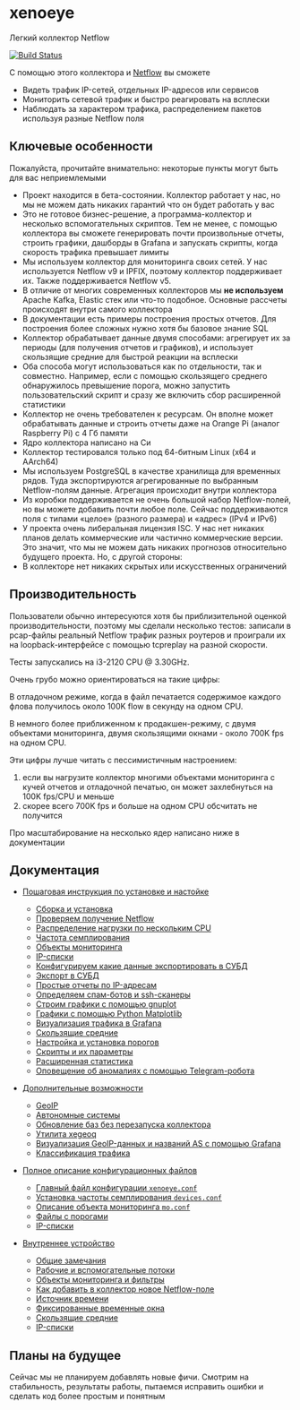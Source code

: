 # xenoeye
Легкий коллектор Netflow

[![Build Status](https://app.travis-ci.com/vmxdev/xenoeye.svg?branch=master)](https://app.travis-ci.com/vmxdev/xenoeye)

С помощью этого коллектора и [Netflow](https://ru.wikipedia.org/wiki/Netflow) вы сможете

  * Видеть трафик IP-сетей, отдельных IP-адресов или сервисов
  * Мониторить сетевой трафик и быстро реагировать на всплески
  * Наблюдать за характером трафика, распределением пакетов используя разные Netflow поля


## Ключевые особенности

Пожалуйста, прочитайте внимательно: некоторые пункты могут быть для вас неприемлемыми

  * Проект находится в бета-состоянии. Коллектор работает у нас, но мы не можем дать никаких гарантий что он будет работать у вас
  * Это не готовое бизнес-решение, а программа-коллектор и несколько вспомогательных скриптов. Тем не менее, с помощью коллектора вы cможете генерировать почти произвольные отчеты, строить графики, дашборды в Grafana и запускать скрипты, когда скорость трафика превышает лимиты
  * Мы используем коллектор для мониторинга своих сетей. У нас используется Netflow v9 и IPFIX, поэтому коллектор поддерживает их. Также поддерживается Netflow v5.
  * В отличие от многих современных коллекторов мы **не используем** Apache Kafka, Elastic стек или что-то подобное. Основные рассчеты происходят внутри самого коллектора
  * В документации есть примеры построения простых отчетов. Для построения более сложных нужно хотя бы базовое знание SQL
  * Коллектор обрабатывает данные двумя способами: агрегирует их за периоды (для получения отчетов и графиков), и использует скользящие средние для быстрой реакции на всплески
  * Оба способа могут использоваться как по отдельности, так и совместно. Например, если с помощью скользящего среднего обнаружилось превышение порога, можно запустить пользовательский скрипт и сразу же включить сбор расширенной статистики
  * Коллектор не очень требователен к ресурсам. Он вполне может обрабатывать данные и строить отчеты даже на Orange Pi (аналог Raspberry Pi) с 4 Гб памяти
  * Ядро коллектора написано на Си
  * Коллектор тестировался только под 64-битным Linux (x64 и AArch64)
  * Мы используем PostgreSQL в качестве хранилища для временных рядов. Туда экспортируются агрегированные по выбранным Netflow-полям данные. Агрегация происходит внутри коллектора
  * Из коробки поддерживается не очень большой набор Netflow-полей, но вы можете добавить почти любое поле. Сейчас поддерживаются поля с типами «целое» (разного размера) и «адрес» (IPv4 и IPv6)
  * У проекта очень либеральная лицензия ISC. У нас нет никаких планов делать коммерческие или частично коммерческие версии. Это значит, что мы не можем дать никаких прогнозов относительно будущего проекта. Но, с другой стороны:
  * В коллекторе нет никаких скрытых или искусственных ограничений


## Производительность

Пользователи обычно интересуются хотя бы приблизительной оценкой производительности, поэтому мы сделали несколько тестов: записали в pcap-файлы реальный Netflow трафик разных роутеров и проиграли их на loopback-интерфейсе с помощью tcpreplay на разной скорости.

Тесты запускались на i3-2120 CPU @ 3.30GHz.

Очень грубо можно ориентироваться на такие цифры:

В отладочном режиме, когда в файл печатается содержимое каждого флова получилось около 100K flow в секунду на одном CPU.

В немного более приближенном к продакшен-режиму, с двумя объектами мониторинга, двумя скользящими окнами - около 700K fps на одном CPU.

Эти цифры лучше читать с пессимистичным настроением:
  1. если вы нагрузите коллектор многими объектами мониторинга с кучей отчетов и отладочной печатью, он может захлебнуться на 100K fps/CPU и меньше
  2. скорее всего 700K fps и больше на одном CPU обсчитать не получится

Про масштабирование на несколько ядер написано ниже в документации


## Документация

  * [Пошаговая инструкция по установке и настойке](STEP-BY-STEP.ru.md)
    * [Сборка и установка](STEP-BY-STEP.ru.md#сборка-и-установка)
    * [Проверяем получение Netflow](STEP-BY-STEP.ru.md#проверяем-получение-netflow)
    * [Распределение нагрузки по нескольким CPU](STEP-BY-STEP.ru.md#распределение-нагрузки-по-нескольким-cpu)
    * [Частота семплирования](STEP-BY-STEP.ru.md#частота-семплирования)
    * [Объекты мониторинга](STEP-BY-STEP.ru.md#объекты-мониторинга)
    * [IP-списки](STEP-BY-STEP.ru.md#ip-cписки)
    * [Конфигурируем какие данные экспортировать в СУБД](STEP-BY-STEP.ru.md#конфигурируем-какие-данные-экспортировать-в-субд)
    * [Экспорт в СУБД](STEP-BY-STEP.ru.md#экспорт-в-субд)
    * [Простые отчеты по IP-адресам](STEP-BY-STEP.ru.md#простые-отчеты-по-ip-адресам)
    * [Определяем спам-ботов и ssh-сканеры](STEP-BY-STEP.ru.md#определяем-спам-ботов-и-ssh-сканеры)
    * [Строим графики с помощью gnuplot](STEP-BY-STEP.ru.md#строим-графики-с-помощью-gnuplot)
    * [Графики с помощью Python Matplotlib](STEP-BY-STEP.ru.md#графики-с-помощью-python-matplotlib)
    * [Визуализация трафика в Grafana](STEP-BY-STEP.ru.md#визуализация-трафика-в-grafana)
    * [Скользящие средние](STEP-BY-STEP.ru.md#скользящие-средние)
    * [Настройка и установка порогов](STEP-BY-STEP.ru.md#настройка-и-установка-порогов)
    * [Скрипты и их параметры](STEP-BY-STEP.ru.md#скрипты-и-их-параметры)
    * [Расширенная статистика](STEP-BY-STEP.ru.md#расширенная-статистика)
    * [Оповещение об аномалиях с помощью Telegram-робота](STEP-BY-STEP.ru.md#оповещение-об-аномалиях-с-помощью-telegram-робота)

  * [Дополнительные возможности](EXTRA.ru.md)
    * [GeoIP](EXTRA.ru.md#geoip)
    * [Автономные системы](EXTRA.ru.md#автономные-системы)
    * [Обновление баз без перезапуска коллектора](EXTRA.ru.md#обновление-баз-без-перезапуска-коллектора)
    * [Утилита xegeoq](EXTRA.ru.md#утилита-xegeoq)
    * [Визуализация GeoIP-данных и названий AS с помощью Grafana](EXTRA.ru.md#визуализация-geoip-данных-и-названий-as-с-помощью-grafana)
    * [Классификация трафика](EXTRA.ru.md#классификация-трафика)

  * [Полное описание конфигурационных файлов](CONFIG.ru.md)
    * [Главный файл конфигурации `xenoeye.conf`](CONFIG.ru.md#главный-файл-конфигурации-xenoeyeconf)
    * [Установка частоты семплирования `devices.conf`](CONFIG.ru.md#установка-частоты-семплирования-devicesconf)
    * [Описание объекта мониторинга `mo.conf`](CONFIG.ru.md#описание-объекта-мониторинга-moconf)
    * [Файлы с порогами](CONFIG.ru.md#файлы-с-порогами)
    * [IP-списки](CONFIG.ru.md#ip-списки)

  * [Внутреннее устройство](INTERNALS.ru.md)
    * [Общие замечания](INTERNALS.ru.md#общие-замечания)
    * [Рабочие и вспомогательные потоки](INTERNALS.ru.md#рабочие-и-вспомогательные-потоки)
    * [Объекты мониторинга и фильтры](INTERNALS.ru.md#объекты-мониторинга-и-фильтры)
    * [Как добавить в коллектор новое Netflow-поле](INTERNALS.ru.md#как-добавить-в-коллектор-новое-netflow-поле)
    * [Источник времени](INTERNALS.ru.md#источник-времени)
    * [Фиксированные временные окна](INTERNALS.ru.md#фиксированные-временные-окна)
    * [Скользящие средние](INTERNALS.ru.md#скользящие-средние)
    * [IP-списки](INTERNALS.ru.md#ip-списки)


## Планы на будущее

Сейчас мы не планируем добавлять новые фичи. Cмотрим на стабильность, результаты работы, пытаемся исправить ошибки и сделать код более простым и понятным

